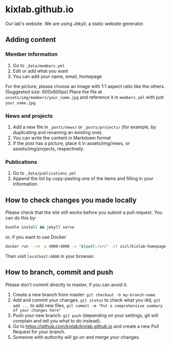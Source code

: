 # kixlab.github.io

Our lab's website. We are using Jekyll, a static website generator.

## Adding content

### Member information

1. Go to `_data/members.yml`
2. Edit or add what you want
3. You can add your name, email, homepage

For the picture, please choose an image with 1:1 aspect ratio like the others. (Suggested size: 600x600px)
Place the file at `assets/img/members/your_name.jpg` and reference it in `members.yml` with just `your_name.jpg`.

### News and projects

1. Add a new file in `_posts/news/` or `_posts/projects/` (for example, by duplicating and renaming an existing one).
2. You can write the content in Markdown format
3. If the post has a picture, place it in assets/img/news, or assets/img/projects, respectively.

### Publications

1. Go to `_data/publications.yml`
3. Append the list by copy-pasting one of the items and filling in your information.

## How to check changes you made locally

Please check that the site still works before you submit a pull request. You can do this by:

```sh
bundle install && jekyll serve
```
or, if you want to use Docker
```sh
docker run --rm -p 4000:4000 -v "$(pwd):/src" -it zxzl/kixlab-homepage jekyll serve --host=0.0.0.0
```

Then visit `localhost:4000` in your browser.

## How to branch, commit and push

Please don't commit directly to master, if you can avoid it.

1. Create a new branch from master: `git checkout -b my-branch-name`
2. Add and commit your changes. `git status` to check what you did, `git add ...` to add new files, `git commit -m "Put a comprehensive summary of your changes here"`
3. Push your new branch: `git push` (depending on your settings, git will complain and tell you what to do instead).
4. Go to https://github.com/kixlab/kixlab.github.io and create a new Pull Request for your branch.
5. Someone with authority will go on and merge your changes.
